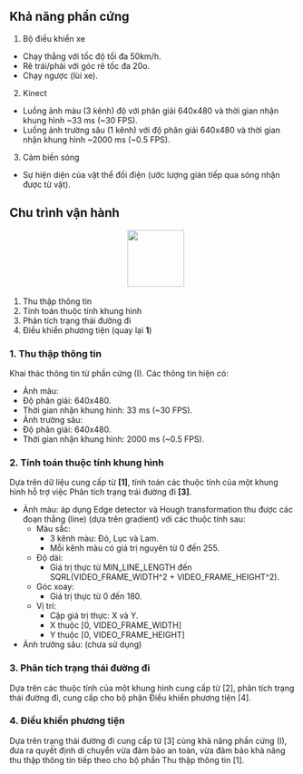 ## Khả năng phần cứng
1. Bộ điều khiển xe
  - Chạy thẳng với tốc độ tối đa 50km/h.
  -	Rẽ trái/phải với góc rẽ tốc đa 20o.
  - Chạy ngược (lùi xe).
2. Kinect
  - Luồng ảnh màu (3 kênh) độ với phân giải 640x480 và thời gian nhận khung hình ~33 ms (~30 FPS).
  -	Luồng ảnh trường sâu (1 kênh) với độ phân giải 640x480 và thời gian nhận khung hình ~2000 ms (~0.5 FPS).
3. Cảm biến sóng
  -	Sự hiện diện của vật thể đối điện (ước lượng gián tiếp qua sóng nhận được từ vật).

## Chu trình vận hành


<div id="container" style="text-align:center;">
    <img src="http://imgur.com/FLhTyiD.png" style="height:100px;"/>
</div>

1. Thu thập thông tin 
2. Tính toán thuộc tính khung hình
3. Phân tích trạng thái đường đi
4. Điều khiển phương tiện (quay lại **1**)

### 1. Thu thập thông tin
Khai thác thông tin từ phần cứng (I). Các thông tin hiện có:
-	Ảnh màu:
  - Độ phân giải: 640x480.
  - Thời gian nhận khung hình: 33 ms (~30 FPS).
-	Ảnh trường sâu:
  - Độ phân giải: 640x480.
  - Thời gian nhận khung hình: 2000 ms (~0.5 FPS).

### 2. Tính toán thuộc tính khung hình
Dựa trên dữ liệu cung cấp từ **[1]**, tính toán các thuộc tính của một khung hình hỗ trợ việc Phân tích trạng trái đường đi **[3]**.
- Ảnh màu: áp dụng Edge detector và Hough transformation thu được các đoạn thẳng (line) (dựa trên gradient) với các thuộc tính sau:
  - Màu sắc:
    - 3 kênh màu: Đỏ, Lục và Lam.
    - Mỗi kênh màu có giá trị nguyên từ 0 đến 255.
  - Độ dài:
    - Giá trị thực từ MIN_LINE_LENGTH đến SQRL(VIDEO_FRAME_WIDTH^2 + VIDEO_FRAME_HEIGHT^2).
  - Góc xoay:
    - Giá trị thực từ 0 đến 180.
  -	Vị trí:
    - Cặp giá trị thực: X và Y.
    - X thuộc [0, VIDEO_FRAME_WIDTH]
    - Y thuộc [0, VIDEO_FRAME_HEIGHT]
- Ảnh trường sâu: (chưa sử dụng)

### 3.	Phân tích trạng thái đường đi
Dựa trên các thuộc tính của một khung hình cung cấp từ [2], phân tích trạng thái đường đi, cung cấp cho bộ phận Điều khiển phương tiện [4].

### 4.	Điều khiển phương tiện
Dựa trên trạng thái đường đi cung cấp từ [3] cùng khả năng phần cứng (I), đưa ra quyết định di chuyển vừa đảm bảo an toàn, vừa đảm bảo khả năng thu thập thông tin tiếp theo cho bộ phần Thu thập thông tin [1].


